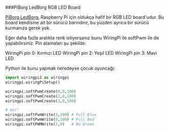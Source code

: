 <!--
---
name: PiBorg LEDBorg
description: Raspberry Pi RGB ledlerine sahip bir kart
pincount: 26
pin:
  '11':
    name: Red LED
    direction: output
    active: high
    description: PiBorg Red LED
  '13':
    name: Green LED
    direction: input
    active: high
    description: PiBorg Green LED
  '15':
    name: Blue LED
    direction: output
    active: high
    description: PiBorg Blue LED
-->
###PiBorg LedBorg RGB LED Board

[PiBorg LedBorg](http://www.piborg.org/ledborg/), Raspberry Pi için oldukça hafif bir RGB LED board'udur. Bu board kendisine ait bir sürücü barındırır, bu yüzden ayrıca bir sürücü kurmanıza gerek yok.

Eğer daha fazla aralıkta renk istiyorsanız bunu WiringPi ile softPwm ile de yapabilirsiniz. Pin atamaları şu şekilde:

WiringPi pin 0: Kırmızı LED
WiringPi pin 2: Yeşil LED
WiringPi pin 3: Mavi LED

Python ile bunu yapmak neredeyse çocuk oyuncağı:

```python
import wiringpi2 as wiringpi
wiringpi.wiringPiSetup()

wiringpi.softPwmCreate(0,0,100)
wiringpi.softPwmCreate(2,0,100)
wiringpi.softPwmCreate(3,0,100)

# mor!
wiringpi.softPwmWrite(3,100) # Full Blue
wiringpi.softPwmWrite(0,100) # Full Red
wiringpi.softPWMWrite(2,0)	 # No Green
```